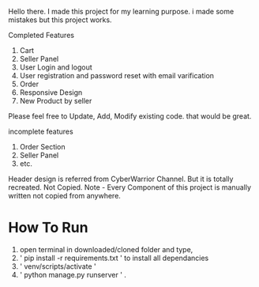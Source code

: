 Hello there. I made this project for my learning purpose. i made some mistakes but this project works.

Completed Features
  1. Cart
  2. Seller Panel
  3. User Login and logout
  4. User registration and password reset with email varification
  5. Order
  6. Responsive Design
  7. New Product by seller

Please feel free to Update, Add, Modify existing code. that would be great.

incomplete features
  1. Order Section
  2. Seller Panel
  3. etc. 

Header design is referred from CyberWarrior Channel. But it is totally recreated. Not Copied.
Note - Every Component of this project is manually written not copied from anywhere.



# How To Run
1. open terminal in downloaded/cloned folder and type,
2. ' pip install -r requirements.txt ' to install all dependancies
3. ' venv/scripts/activate ' 
4. ' python manage.py runserver ' .

